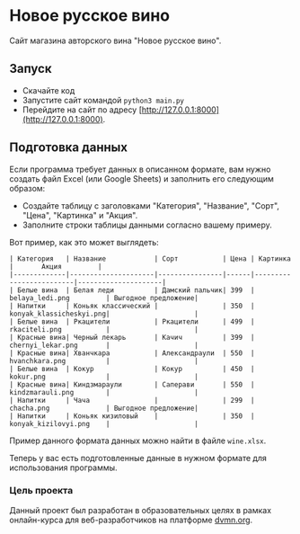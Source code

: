# Новое русское вино

Сайт магазина авторского вина "Новое русское вино".

## Запуск

- Скачайте код
- Запустите сайт командой `python3 main.py`
- Перейдите на сайт по адресу [http://127.0.0.1:8000](http://127.0.0.1:8000).

## Подготовка данных

Если программа требует данных в описанном формате, вам нужно создать файл Excel (или Google Sheets) и заполнить его следующим образом:

- Создайте таблицу с заголовками "Категория", "Название", "Сорт", "Цена", "Картинка" и "Акция".
- Заполните строки таблицы данными согласно вашему примеру.

Вот пример, как это может выглядеть:
```
| Категория   | Название            | Сорт           | Цена | Картинка                |       Акция         |
|-------------|---------------------|----------------|------|-------------------------|---------------------|
| Белые вина  | Белая леди          | Дамский пальчик| 399  | belaya_ledi.png         | Выгодное предложение|
| Напитки     | Коньяк классический |                | 350  | konyak_klassicheskyi.png|                     |
| Белые вина  | Ркацители           | Ркацители      | 499  | rkaciteli.png           |                     |
| Красные вина| Черный лекарь       | Качич          | 399  | chernyi_lekar.png       |                     |
| Красные вина| Хванчкара           | Александраули  | 550  | hvanchkara.png          |                     |
| Белые вина  | Кокур               | Кокур          | 450  | kokur.png               |                     |
| Красные вина| Киндзмараули        | Саперави       | 550  | kindzmarauli.png        |                     |
| Напитки     | Чача                |                | 299  | chacha.png              | Выгодное предложение|
| Напитки     | Коньяк кизиловый    |                | 350  | konyak_kizilovyi.png    |                     |
```

Пример данного формата данных можно найти в файле `wine.xlsx`.

Теперь у вас есть подготовленные данные в нужном формате для использования программы.

### Цель проекта

Данный проект был разработан в образовательных целях в рамках онлайн-курса для веб-разработчиков на платформе [dvmn.org](https://dvmn.org/).